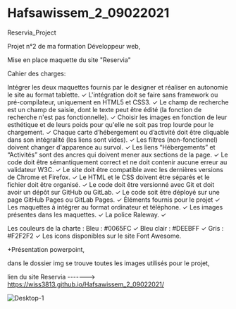 # Hafsawissem_2_09022021

Reservia_Project

Projet n°2 de ma formation Développeur web,

Mise en place maquette du site "Reservia"

Cahier des charges:

Intégrer les deux maquettes fournis par le designer et réaliser en autonomie le site au format tablette. ✓ L'intégration doit se faire sans framework ou pré-compilateur, uniquement en HTML5 et CSS3. ✓ Le champ de recherche est un champ de saisie, dont le texte peut être édité (la fonction de recherche n'est pas fonctionnelle). ✓ Choisir les images en fonction de leur esthétique et de leurs poids pour qu'elle ne soit pas trop lourde pour le chargement. ✓ Chaque carte d’hébergement ou d’activité doit être cliquable dans son intégralité (les liens sont vides). ✓ Les filtres (non-fonctionnel) doivent changer d'apparence au survol. ✓ Les liens “Hébergements” et “Activités” sont des ancres qui doivent mener aux sections de la page. ✓ Le code doit être sémantiquement correct et ne doit contenir aucune erreur au validateur W3C. ✓ Le site doit être compatible avec les dernières versions de Chrome et Firefox. ✓ Le HTML et le CSS doivent être séparés et le fichier doit être organisé. ✓ Le code doit être versionné avec Git et doit avoir un dépôt sur GitHub ou GitLab. ✓ Le code soit être déployé sur une page GitHub Pages ou GitLab Pages. ✓ Éléments fournis pour le projet ✓ Les maquettes à intégrer au format ordinateur et téléphone. ✓ Les images présentes dans les maquettes. ✓ La police Raleway. ✓

Les couleurs de la charte :
Bleu : #0065FC ✓ Bleu clair : #DEEBFF ✓ Gris : #F2F2F2 ✓ Les icons disponibles sur le site Font Awesome.

+Présentation powerpoint,

dans le dossier img se trouve toutes les images utilisés pour le projet,

lien du site Reservia ------->  https://wiss3813.github.io/Hafsawissem_2_09022021/

![Desktop-1](https://user-images.githubusercontent.com/76759031/104258010-00724280-547f-11eb-9738-b9adc57e7bfb.jpg)
